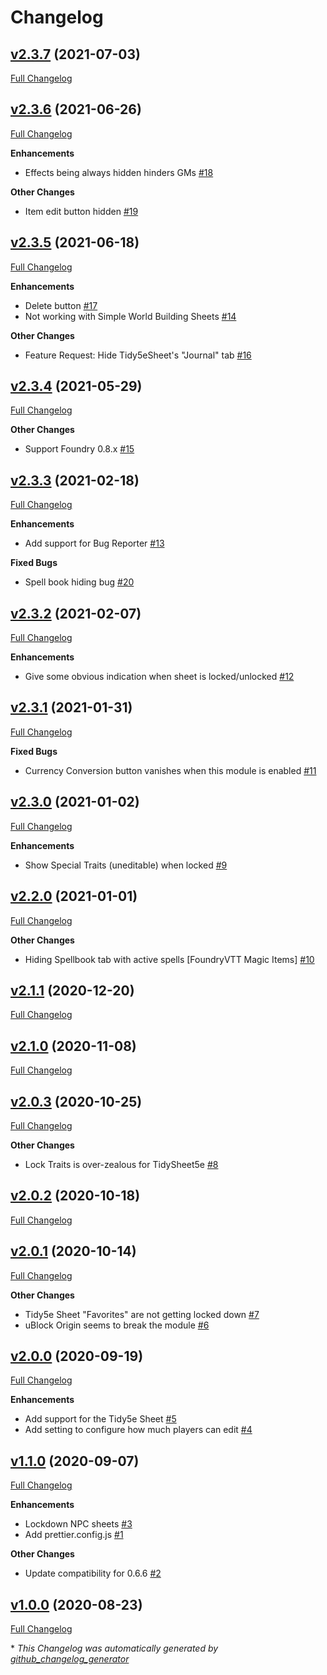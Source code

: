 # Changelog

## [v2.3.7](https://github.com/illandril/FoundryVTT-sheet5e-lockdown/tree/v2.3.7) (2021-07-03)

[Full Changelog](https://github.com/illandril/FoundryVTT-sheet5e-lockdown/compare/v2.3.6...v2.3.7)

## [v2.3.6](https://github.com/illandril/FoundryVTT-sheet5e-lockdown/tree/v2.3.6) (2021-06-26)

[Full Changelog](https://github.com/illandril/FoundryVTT-sheet5e-lockdown/compare/v2.3.5...v2.3.6)

**Enhancements**

- Effects being always hidden hinders GMs [\#18](https://github.com/illandril/FoundryVTT-sheet5e-lockdown/issues/18)

**Other&nbsp;Changes**

- Item edit button hidden [\#19](https://github.com/illandril/FoundryVTT-sheet5e-lockdown/issues/19)

## [v2.3.5](https://github.com/illandril/FoundryVTT-sheet5e-lockdown/tree/v2.3.5) (2021-06-18)

[Full Changelog](https://github.com/illandril/FoundryVTT-sheet5e-lockdown/compare/v2.3.4...v2.3.5)

**Enhancements**

- Delete button [\#17](https://github.com/illandril/FoundryVTT-sheet5e-lockdown/issues/17)
- Not working with Simple World Building Sheets [\#14](https://github.com/illandril/FoundryVTT-sheet5e-lockdown/issues/14)

**Other&nbsp;Changes**

- Feature Request: Hide Tidy5eSheet's "Journal" tab [\#16](https://github.com/illandril/FoundryVTT-sheet5e-lockdown/issues/16)

## [v2.3.4](https://github.com/illandril/FoundryVTT-sheet5e-lockdown/tree/v2.3.4) (2021-05-29)

[Full Changelog](https://github.com/illandril/FoundryVTT-sheet5e-lockdown/compare/v2.3.3...v2.3.4)

**Other&nbsp;Changes**

- Support Foundry 0.8.x [\#15](https://github.com/illandril/FoundryVTT-sheet5e-lockdown/issues/15)

## [v2.3.3](https://github.com/illandril/FoundryVTT-sheet5e-lockdown/tree/v2.3.3) (2021-02-18)

[Full Changelog](https://github.com/illandril/FoundryVTT-sheet5e-lockdown/compare/v2.3.2...v2.3.3)

**Enhancements**

- Add support for Bug Reporter [\#13](https://github.com/illandril/FoundryVTT-sheet5e-lockdown/issues/13)

**Fixed&nbsp;Bugs**

- Spell book hiding bug [\#20](https://github.com/illandril/FoundryVTT-sheet5e-lockdown/issues/20)

## [v2.3.2](https://github.com/illandril/FoundryVTT-sheet5e-lockdown/tree/v2.3.2) (2021-02-07)

[Full Changelog](https://github.com/illandril/FoundryVTT-sheet5e-lockdown/compare/v2.3.1...v2.3.2)

**Enhancements**

- Give some obvious indication when sheet is locked/unlocked [\#12](https://github.com/illandril/FoundryVTT-sheet5e-lockdown/issues/12)

## [v2.3.1](https://github.com/illandril/FoundryVTT-sheet5e-lockdown/tree/v2.3.1) (2021-01-31)

[Full Changelog](https://github.com/illandril/FoundryVTT-sheet5e-lockdown/compare/v2.3.0...v2.3.1)

**Fixed&nbsp;Bugs**

- Currency Conversion button vanishes when this module is enabled [\#11](https://github.com/illandril/FoundryVTT-sheet5e-lockdown/issues/11)

## [v2.3.0](https://github.com/illandril/FoundryVTT-sheet5e-lockdown/tree/v2.3.0) (2021-01-02)

[Full Changelog](https://github.com/illandril/FoundryVTT-sheet5e-lockdown/compare/v2.2.0...v2.3.0)

**Enhancements**

- Show Special Traits \(uneditable\) when locked [\#9](https://github.com/illandril/FoundryVTT-sheet5e-lockdown/issues/9)

## [v2.2.0](https://github.com/illandril/FoundryVTT-sheet5e-lockdown/tree/v2.2.0) (2021-01-01)

[Full Changelog](https://github.com/illandril/FoundryVTT-sheet5e-lockdown/compare/v2.1.1...v2.2.0)

**Other&nbsp;Changes**

- Hiding Spellbook tab with active spells \[FoundryVTT Magic Items\] [\#10](https://github.com/illandril/FoundryVTT-sheet5e-lockdown/issues/10)

## [v2.1.1](https://github.com/illandril/FoundryVTT-sheet5e-lockdown/tree/v2.1.1) (2020-12-20)

[Full Changelog](https://github.com/illandril/FoundryVTT-sheet5e-lockdown/compare/v2.1.0...v2.1.1)

## [v2.1.0](https://github.com/illandril/FoundryVTT-sheet5e-lockdown/tree/v2.1.0) (2020-11-08)

[Full Changelog](https://github.com/illandril/FoundryVTT-sheet5e-lockdown/compare/v2.0.3...v2.1.0)

## [v2.0.3](https://github.com/illandril/FoundryVTT-sheet5e-lockdown/tree/v2.0.3) (2020-10-25)

[Full Changelog](https://github.com/illandril/FoundryVTT-sheet5e-lockdown/compare/v2.0.2...v2.0.3)

**Other&nbsp;Changes**

- Lock Traits is over-zealous for TidySheet5e [\#8](https://github.com/illandril/FoundryVTT-sheet5e-lockdown/issues/8)

## [v2.0.2](https://github.com/illandril/FoundryVTT-sheet5e-lockdown/tree/v2.0.2) (2020-10-18)

[Full Changelog](https://github.com/illandril/FoundryVTT-sheet5e-lockdown/compare/v2.0.1...v2.0.2)

## [v2.0.1](https://github.com/illandril/FoundryVTT-sheet5e-lockdown/tree/v2.0.1) (2020-10-14)

[Full Changelog](https://github.com/illandril/FoundryVTT-sheet5e-lockdown/compare/v2.0.0...v2.0.1)

**Other&nbsp;Changes**

- Tidy5e Sheet "Favorites" are not getting locked down [\#7](https://github.com/illandril/FoundryVTT-sheet5e-lockdown/issues/7)
- uBlock Origin seems to break the module [\#6](https://github.com/illandril/FoundryVTT-sheet5e-lockdown/issues/6)

## [v2.0.0](https://github.com/illandril/FoundryVTT-sheet5e-lockdown/tree/v2.0.0) (2020-09-19)

[Full Changelog](https://github.com/illandril/FoundryVTT-sheet5e-lockdown/compare/v1.1.0...v2.0.0)

**Enhancements**

- Add support for the Tidy5e Sheet [\#5](https://github.com/illandril/FoundryVTT-sheet5e-lockdown/issues/5)
- Add setting to configure how much players can edit [\#4](https://github.com/illandril/FoundryVTT-sheet5e-lockdown/issues/4)

## [v1.1.0](https://github.com/illandril/FoundryVTT-sheet5e-lockdown/tree/v1.1.0) (2020-09-07)

[Full Changelog](https://github.com/illandril/FoundryVTT-sheet5e-lockdown/compare/v1.0.0...v1.1.0)

**Enhancements**

- Lockdown NPC sheets [\#3](https://github.com/illandril/FoundryVTT-sheet5e-lockdown/issues/3)
- Add prettier.config.js [\#1](https://github.com/illandril/FoundryVTT-sheet5e-lockdown/issues/1)

**Other&nbsp;Changes**

- Update compatibility for 0.6.6 [\#2](https://github.com/illandril/FoundryVTT-sheet5e-lockdown/issues/2)

## [v1.0.0](https://github.com/illandril/FoundryVTT-sheet5e-lockdown/tree/v1.0.0) (2020-08-23)

[Full Changelog](https://github.com/illandril/FoundryVTT-sheet5e-lockdown/compare/dbd54403f3b9c43280f4f6059dd46aa10ab73b14...v1.0.0)



\* *This Changelog was automatically generated by [github_changelog_generator](https://github.com/github-changelog-generator/github-changelog-generator)*
